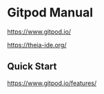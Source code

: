 # Gitpod Manual

<https://www.gitpod.io/>

<https://theia-ide.org/>

## Quick Start

<https://www.gitpod.io/features/>
